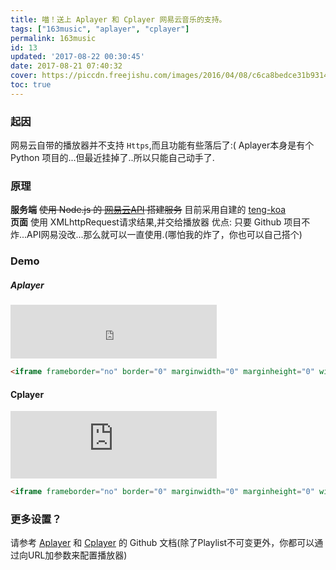 ```yaml
---
title: 喵！送上 Aplayer 和 Cplayer 网易云音乐的支持。
tags: ["163music", "aplayer", "cplayer"]
permalink: 163music
id: 13
updated: '2017-08-22 00:30:45'
date: 2017-08-21 07:40:32
cover: https://piccdn.freejishu.com/images/2016/04/08/c6ca8bedce31b9314cc5ff97ab5a9f66.jpg
toc: true
---
```


### 起因
网易云自带的播放器并不支持 `Https`,而且功能有些落后了:( Aplayer本身是有个 Python 项目的...但最近挂掉了..所以只能自己动手了.

### 原理
**服务端** ~~使用 Node.js 的 [网易云API](https://github.com/Binaryify/NeteaseCloudMusicApi) 搭建服务~~ 目前采用自建的 [teng-koa](https://github.com/a632079/teng-koa)  
**页面** 使用 XMLhttpRequest请求结果,并交给播放器
优点: 只要 Github 项目不炸...API网易没改...那么就可以一直使用.(哪怕我的炸了，你也可以自己搭个)

### Demo

##### Aplayer

<iframe frameborder="no" border="0" marginwidth="0" marginheight="0" width="330" height="86" src="https://cdn.a632079.me/163music.html?playlist=28391862" style="margin:0"></iframe>

```HTML
<iframe frameborder="no" border="0" marginwidth="0" marginheight="0" width="330" height="86" src="https://cdn.a632079.me/163music.html?playlist=28391862"></iframe>
```

#### Cplayer

<iframe frameborder="no" border="0" marginwidth="0" marginheight="0" width="330" height="108" src="https://cdn.a632079.me/163cplayer.html?playlist=438803182"  style="margin:0"></iframe>

```HTML
<iframe frameborder="no" border="0" marginwidth="0" marginheight="0" width="330" height="108" src="https://cdn.a632079.me/163cplayer.html?playlist=438803182"></iframe>
```

### 更多设置？
请参考 [Aplayer](https://github.com/MoePlayer/Aplayer) 和 [Cplayer](https://github.com/MoePlayer/cPlayer) 的 Github 文档(除了Playlist不可变更外，你都可以通过向URL加参数来配置播放器)
